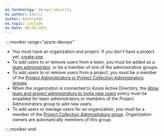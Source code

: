 ```yaml
---
ms.technology: devops-security
ms.author: kaelli
author: KathrynEE
ms.topic: include
ms.date: 06/16/2021
---
```




::: moniker range="azure-devops"  
 
* You must have an organization and project. If you don't have a project yet, [create one](/azure/devops/organizations/projects/create-project). 
* To add users to or remove users from a team, you must be added as a [team administrator](/azure/devops/organizations/settings/add-team-administrator), or be a member of one of the administrative groups.  
* To add users to or remove users from a project, you must be a member of the [Project Administrators or Project Collection Administrators groups](/azure/devops/organizations/security/set-project-collection-level-permissions).
* When the organization is connected to Azure Active Directory, the [Allow team and project administrators to invite new users](/azure/devops/organizations/security/restrict-invitations)  policy must be enaabled for team administrators or members of the Project Administrators group to add new users. 
* To add users or manage users for an organization, you must be a member of the [Project Collection Administrators group](/azure/devops/organizations/security/set-project-collection-level-permissions). Organization owners are automatically members of this group.

::: moniker-end